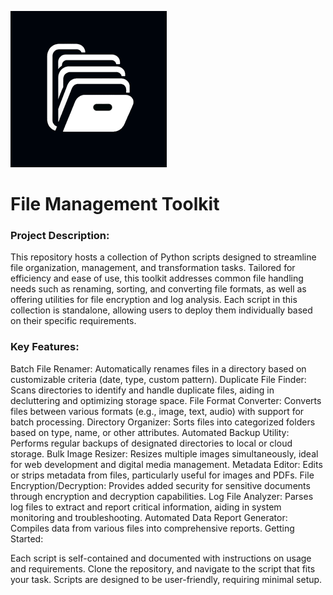 ![fmt (1).png](static%2Ffmt%20%281%29.png)
# File Management Toolkit
### Project Description:

This repository hosts a collection of Python scripts designed to streamline file organization, management, and transformation tasks. Tailored for efficiency and ease of use, this toolkit addresses common file handling needs such as renaming, sorting, and converting file formats, as well as offering utilities for file encryption and log analysis. Each script in this collection is standalone, allowing users to deploy them individually based on their specific requirements.

### Key Features:

Batch File Renamer: Automatically renames files in a directory based on customizable criteria (date, type, custom pattern).
Duplicate File Finder: Scans directories to identify and handle duplicate files, aiding in decluttering and optimizing storage space.
File Format Converter: Converts files between various formats (e.g., image, text, audio) with support for batch processing.
Directory Organizer: Sorts files into categorized folders based on type, name, or other attributes.
Automated Backup Utility: Performs regular backups of designated directories to local or cloud storage.
Bulk Image Resizer: Resizes multiple images simultaneously, ideal for web development and digital media management.
Metadata Editor: Edits or strips metadata from files, particularly useful for images and PDFs.
File Encryption/Decryption: Provides added security for sensitive documents through encryption and decryption capabilities.
Log File Analyzer: Parses log files to extract and report critical information, aiding in system monitoring and troubleshooting.
Automated Data Report Generator: Compiles data from various files into comprehensive reports.
Getting Started:

Each script is self-contained and documented with instructions on usage and requirements. Clone the repository, and navigate to the script that fits your task. Scripts are designed to be user-friendly, requiring minimal setup.
